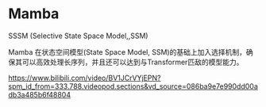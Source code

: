 # Mamba

SSSM (Selective State Space Model,,SSM)

Mamba 在状态空间模型(State Space Model, SSM)的基础上加入选择机制，确保其可以高效处理长序列，并且还可以达到与Transformer匹敌的模型能力。

https://www.bilibili.com/video/BV1JCrVYjEPN?spm_id_from=333.788.videopod.sections&vd_source=086ba9e7e990dd00adb3a485b6f48804